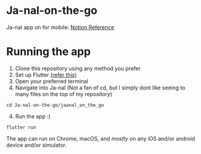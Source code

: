 # Ja-nal-on-the-go
Ja-nal app on for mobile: 
[Notion Reference](https://www.notion.so/Ja-nal-Your-Daily-Journaling-Companion-128c90ab50dd80858f31f854d789f23b)


# Running the app
1. Clone this repository using any method you prefer
2. Set up Flutter [(refer this)](https://docs.flutter.dev/get-started/install)
3. Open your preferred terminal
4. Navigate into Ja-nal (Not a fan of cd, but I simply dont like seeing to many files on the top of my repository)
```
cd Ja-nal-on-the-go/jaanal_on_the_go
```
4. Run the app :)
```
flutter run
```
The app can run on Chrome, macOS, and _mostly_ on any iOS and/or android device and/or simulator.
